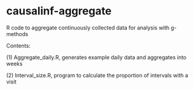 # causalinf-aggregate
R code to aggregate continuously collected data for analysis with g-methods 

Contents:

(1) Aggregate_daily.R, generates example daily data and aggregates into weeks

(2) Interval_size.R, program to calculate the proportion of intervals with a visit
